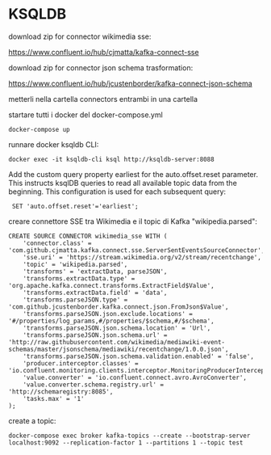 # KSQLDB

download zip for connector wikimedia sse:

https://www.confluent.io/hub/cjmatta/kafka-connect-sse

download zip for connector json schema trasformation:

https://www.confluent.io/hub/jcustenborder/kafka-connect-json-schema

metterli nella cartella connectors entrambi in una cartella

startare tutti i docker del docker-compose.yml

    docker-compose up
    
runnare docker ksqldb CLI:

    docker exec -it ksqldb-cli ksql http://ksqldb-server:8088
 
Add the custom query property earliest for the auto.offset.reset parameter. This instructs ksqlDB queries to read all available topic data from the beginning. This configuration is used for each subsequent query:

     SET 'auto.offset.reset'='earliest';
    
creare connettore SSE tra Wikimedia e il topic di Kafka "wikipedia.parsed": 

    CREATE SOURCE CONNECTOR wikimedia_sse WITH (
        'connector.class' = 'com.github.cjmatta.kafka.connect.sse.ServerSentEventsSourceConnector',
        'sse.uri' = 'https://stream.wikimedia.org/v2/stream/recentchange',
        'topic' = 'wikipedia.parsed',
        'transforms' = 'extractData, parseJSON',
        'transforms.extractData.type' = 'org.apache.kafka.connect.transforms.ExtractField$Value',
        'transforms.extractData.field' = 'data',
        'transforms.parseJSON.type' = 'com.github.jcustenborder.kafka.connect.json.FromJson$Value',
        'transforms.parseJSON.json.exclude.locations' = '#/properties/log_params,#/properties/$schema,#/$schema',
        'transforms.parseJSON.json.schema.location' = 'Url',
        'transforms.parseJSON.json.schema.url' = 'http://raw.githubusercontent.com/wikimedia/mediawiki-event-schemas/master/jsonschema/mediawiki/recentchange/1.0.0.json',
        'transforms.parseJSON.json.schema.validation.enabled' = 'false',
        'producer.interceptor.classes' = 'io.confluent.monitoring.clients.interceptor.MonitoringProducerInterceptor',
        'value.converter' = 'io.confluent.connect.avro.AvroConverter',
        'value.converter.schema.registry.url' = 'http://schemaregistry:8085',
        'tasks.max' = '1'
    );

create a topic: 

    docker-compose exec broker kafka-topics --create --bootstrap-server localhost:9092 --replication-factor 1 --partitions 1 --topic test
